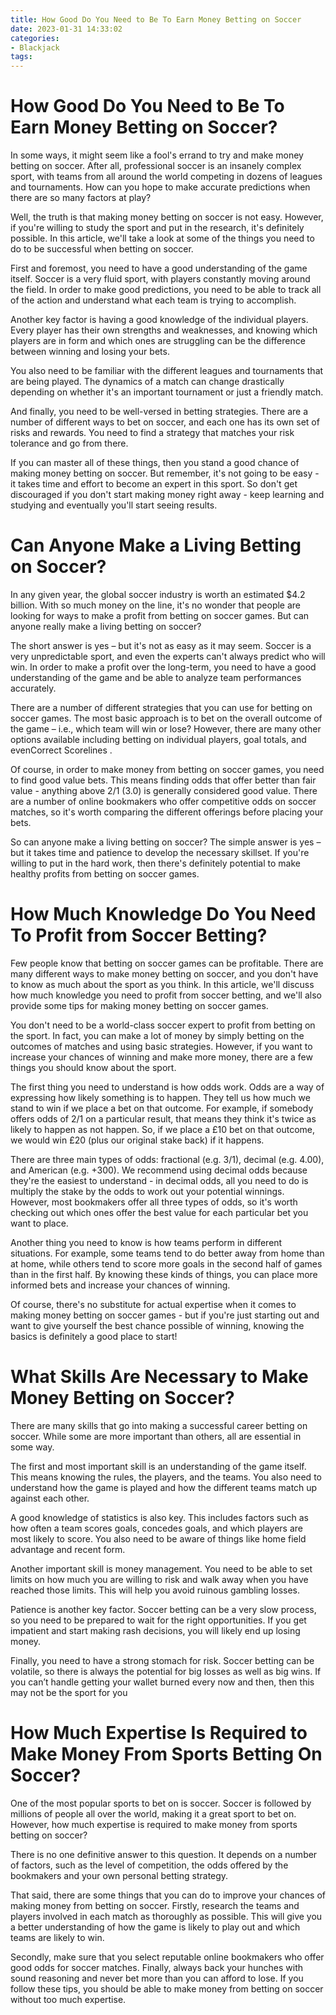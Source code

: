 ```yaml
---
title: How Good Do You Need to Be To Earn Money Betting on Soccer
date: 2023-01-31 14:33:02
categories:
- Blackjack
tags:
---
```



#  How Good Do You Need to Be To Earn Money Betting on Soccer?

In some ways, it might seem like a fool's errand to try and make money betting on soccer. After all, professional soccer is an insanely complex sport, with teams from all around the world competing in dozens of leagues and tournaments. How can you hope to make accurate predictions when there are so many factors at play?

Well, the truth is that making money betting on soccer is not easy. However, if you're willing to study the sport and put in the research, it's definitely possible. In this article, we'll take a look at some of the things you need to do to be successful when betting on soccer.

First and foremost, you need to have a good understanding of the game itself. Soccer is a very fluid sport, with players constantly moving around the field. In order to make good predictions, you need to be able to track all of the action and understand what each team is trying to accomplish.

Another key factor is having a good knowledge of the individual players. Every player has their own strengths and weaknesses, and knowing which players are in form and which ones are struggling can be the difference between winning and losing your bets.

You also need to be familiar with the different leagues and tournaments that are being played. The dynamics of a match can change drastically depending on whether it's an important tournament or just a friendly match.

And finally, you need to be well-versed in betting strategies. There are a number of different ways to bet on soccer, and each one has its own set of risks and rewards. You need to find a strategy that matches your risk tolerance and go from there.

If you can master all of these things, then you stand a good chance of making money betting on soccer. But remember, it's not going to be easy - it takes time and effort to become an expert in this sport. So don't get discouraged if you don't start making money right away - keep learning and studying and eventually you'll start seeing results.

#  Can Anyone Make a Living Betting on Soccer?

In any given year, the global soccer industry is worth an estimated $4.2 billion. With so much money on the line, it's no wonder that people are looking for ways to make a profit from betting on soccer games. But can anyone really make a living betting on soccer?

The short answer is yes – but it's not as easy as it may seem. Soccer is a very unpredictable sport, and even the experts can't always predict who will win. In order to make a profit over the long-term, you need to have a good understanding of the game and be able to analyze team performances accurately.

There are a number of different strategies that you can use for betting on soccer games. The most basic approach is to bet on the overall outcome of the game – i.e., which team will win or lose? However, there are many other options available including betting on individual players, goal totals, and evenCorrect Scorelines .

Of course, in order to make money from betting on soccer games, you need to find good value bets. This means finding odds that offer better than fair value - anything above 2/1 (3.0) is generally considered good value. There are a number of online bookmakers who offer competitive odds on soccer matches, so it's worth comparing the different offerings before placing your bets.

So can anyone make a living betting on soccer? The simple answer is yes – but it takes time and patience to develop the necessary skillset. If you're willing to put in the hard work, then there's definitely potential to make healthy profits from betting on soccer games.

#  How Much Knowledge Do You Need To Profit from Soccer Betting?

Few people know that betting on soccer games can be profitable. There are many different ways to make money betting on soccer, and you don't have to know as much about the sport as you think. In this article, we'll discuss how much knowledge you need to profit from soccer betting, and we'll also provide some tips for making money betting on soccer games.

You don't need to be a world-class soccer expert to profit from betting on the sport. In fact, you can make a lot of money by simply betting on the outcomes of matches and using basic strategies. However, if you want to increase your chances of winning and make more money, there are a few things you should know about the sport.

The first thing you need to understand is how odds work. Odds are a way of expressing how likely something is to happen. They tell us how much we stand to win if we place a bet on that outcome. For example, if somebody offers odds of 2/1 on a particular result, that means they think it's twice as likely to happen as not happen. So, if we place a £10 bet on that outcome, we would win £20 (plus our original stake back) if it happens.

There are three main types of odds: fractional (e.g. 3/1), decimal (e.g. 4.00), and American (e.g. +300). We recommend using decimal odds because they're the easiest to understand - in decimal odds, all you need to do is multiply the stake by the odds to work out your potential winnings. However, most bookmakers offer all three types of odds, so it's worth checking out which ones offer the best value for each particular bet you want to place.

Another thing you need to know is how teams perform in different situations. For example, some teams tend to do better away from home than at home, while others tend to score more goals in the second half of games than in the first half. By knowing these kinds of things, you can place more informed bets and increase your chances of winning.

Of course, there's no substitute for actual expertise when it comes to making money betting on soccer games - but if you're just starting out and want to give yourself the best chance possible of winning, knowing the basics is definitely a good place to start!

#  What Skills Are Necessary to Make Money Betting on Soccer?

There are many skills that go into making a successful career betting on soccer. While some are more important than others, all are essential in some way.

The first and most important skill is an understanding of the game itself. This means knowing the rules, the players, and the teams. You also need to understand how the game is played and how the different teams match up against each other.

A good knowledge of statistics is also key. This includes factors such as how often a team scores goals, concedes goals, and which players are most likely to score. You also need to be aware of things like home field advantage and recent form.

Another important skill is money management. You need to be able to set limits on how much you are willing to risk and walk away when you have reached those limits. This will help you avoid ruinous gambling losses.

Patience is another key factor. Soccer betting can be a very slow process, so you need to be prepared to wait for the right opportunities. If you get impatient and start making rash decisions, you will likely end up losing money.

Finally, you need to have a strong stomach for risk. Soccer betting can be volatile, so there is always the potential for big losses as well as big wins. If you can’t handle getting your wallet burned every now and then, then this may not be the sport for you

#  How Much Expertise Is Required to Make Money From Sports Betting On Soccer?

One of the most popular sports to bet on is soccer. Soccer is followed by millions of people all over the world, making it a great sport to bet on. However, how much expertise is required to make money from sports betting on soccer?

There is no one definitive answer to this question. It depends on a number of factors, such as the level of competition, the odds offered by the bookmakers and your own personal betting strategy.

That said, there are some things that you can do to improve your chances of making money from betting on soccer. Firstly, research the teams and players involved in each match as thoroughly as possible. This will give you a better understanding of how the game is likely to play out and which teams are likely to win.

Secondly, make sure that you select reputable online bookmakers who offer good odds for soccer matches. Finally, always back your hunches with sound reasoning and never bet more than you can afford to lose. If you follow these tips, you should be able to make money from betting on soccer without too much expertise.